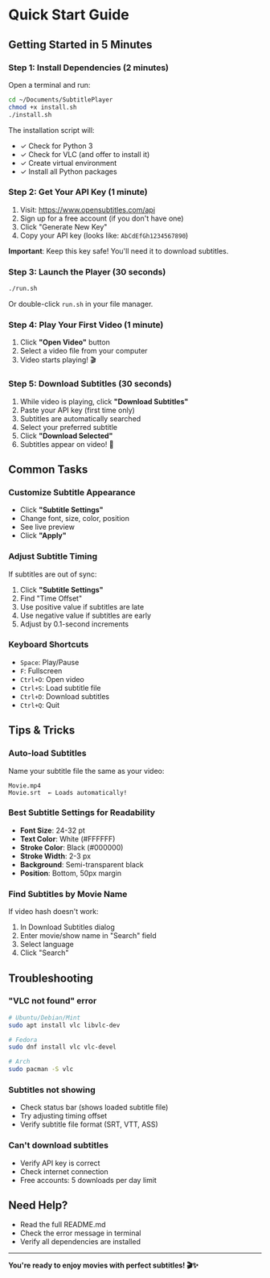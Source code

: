 # Quick Start Guide

## Getting Started in 5 Minutes

### Step 1: Install Dependencies (2 minutes)

Open a terminal and run:

```bash
cd ~/Documents/SubtitlePlayer
chmod +x install.sh
./install.sh
```

The installation script will:
- ✓ Check for Python 3
- ✓ Check for VLC (and offer to install it)
- ✓ Create virtual environment
- ✓ Install all Python packages

### Step 2: Get Your API Key (1 minute)

1. Visit: https://www.opensubtitles.com/api
2. Sign up for a free account (if you don't have one)
3. Click "Generate New Key"
4. Copy your API key (looks like: `AbCdEfGh1234567890`)

**Important**: Keep this key safe! You'll need it to download subtitles.

### Step 3: Launch the Player (30 seconds)

```bash
./run.sh
```

Or double-click `run.sh` in your file manager.

### Step 4: Play Your First Video (1 minute)

1. Click **"Open Video"** button
2. Select a video file from your computer
3. Video starts playing! 🎬

### Step 5: Download Subtitles (30 seconds)

1. While video is playing, click **"Download Subtitles"**
2. Paste your API key (first time only)
3. Subtitles are automatically searched
4. Select your preferred subtitle
5. Click **"Download Selected"**
6. Subtitles appear on video! 🎉

## Common Tasks

### Customize Subtitle Appearance
- Click **"Subtitle Settings"**
- Change font, size, color, position
- See live preview
- Click **"Apply"**

### Adjust Subtitle Timing
If subtitles are out of sync:
1. Click **"Subtitle Settings"**
2. Find "Time Offset"
3. Use positive value if subtitles are late
4. Use negative value if subtitles are early
5. Adjust by 0.1-second increments

### Keyboard Shortcuts
- `Space`: Play/Pause
- `F`: Fullscreen
- `Ctrl+O`: Open video
- `Ctrl+S`: Load subtitle file
- `Ctrl+D`: Download subtitles
- `Ctrl+Q`: Quit

## Tips & Tricks

### Auto-load Subtitles
Name your subtitle file the same as your video:
```
Movie.mp4
Movie.srt  ← Loads automatically!
```

### Best Subtitle Settings for Readability
- **Font Size**: 24-32 pt
- **Text Color**: White (#FFFFFF)
- **Stroke Color**: Black (#000000)
- **Stroke Width**: 2-3 px
- **Background**: Semi-transparent black
- **Position**: Bottom, 50px margin

### Find Subtitles by Movie Name
If video hash doesn't work:
1. In Download Subtitles dialog
2. Enter movie/show name in "Search" field
3. Select language
4. Click "Search"

## Troubleshooting

### "VLC not found" error
```bash
# Ubuntu/Debian/Mint
sudo apt install vlc libvlc-dev

# Fedora
sudo dnf install vlc vlc-devel

# Arch
sudo pacman -S vlc
```

### Subtitles not showing
- Check status bar (shows loaded subtitle file)
- Try adjusting timing offset
- Verify subtitle file format (SRT, VTT, ASS)

### Can't download subtitles
- Verify API key is correct
- Check internet connection
- Free accounts: 5 downloads per day limit

## Need Help?

- Read the full README.md
- Check the error message in terminal
- Verify all dependencies are installed

---

**You're ready to enjoy movies with perfect subtitles! 🎬✨**
